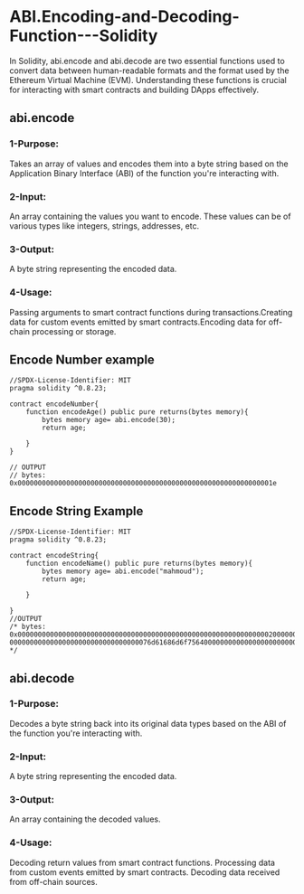 # ABI.Encoding-and-Decoding-Function---Solidity
In Solidity, abi.encode and abi.decode are two essential functions used to convert data between human-readable formats and the format used by the Ethereum Virtual Machine (EVM). Understanding these functions is crucial for interacting with smart contracts and building DApps effectively.

## abi.encode
### 1-Purpose:
Takes an array of values and encodes them into a byte string based on the Application Binary Interface (ABI) of the function you're interacting with.
### 2-Input:
An array containing the values you want to encode. These values can be of various types like integers, strings, addresses, etc.
### 3-Output:
A byte string representing the encoded data.
### 4-Usage:
Passing arguments to smart contract functions during transactions.Creating data for custom events emitted by smart contracts.Encoding data for off-chain processing or storage.
## Encode Number example
```solidity
//SPDX-License-Identifier: MIT
pragma solidity ^0.8.23;

contract encodeNumber{
    function encodeAge() public pure returns(bytes memory){
        bytes memory age= abi.encode(30);
        return age;

    }
}

// OUTPUT
// bytes: 0x000000000000000000000000000000000000000000000000000000000000001e
```
## Encode String Example
```solidity
//SPDX-License-Identifier: MIT
pragma solidity ^0.8.23;

contract encodeString{
    function encodeName() public pure returns(bytes memory){
        bytes memory age= abi.encode("mahmoud");
        return age;

    }
    
}
//OUTPUT
/* bytes: 0x00000000000000000000000000000000000000000000000000000000000000200000000000000000000000
00000000000000000000000000000000076d61686d6f756400000000000000000000000000000000000000000000000000
*/

```



## abi.decode
### 1-Purpose:
Decodes a byte string back into its original data types based on the ABI of the function you're interacting with.
### 2-Input:
A byte string representing the encoded data.
### 3-Output:
An array containing the decoded values.
### 4-Usage:
Decoding return values from smart contract functions.
Processing data from custom events emitted by smart contracts.
Decoding data received from off-chain sources.

